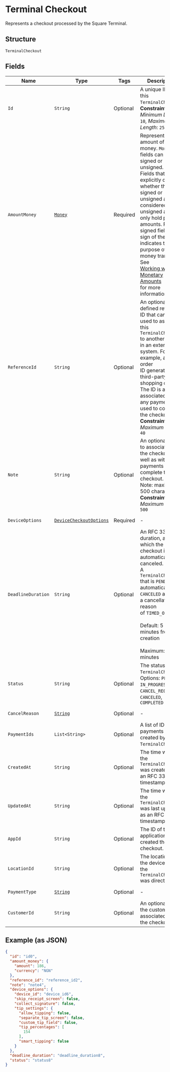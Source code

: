 
# Terminal Checkout

Represents a checkout processed by the Square Terminal.

## Structure

`TerminalCheckout`

## Fields

| Name | Type | Tags | Description | Getter |
|  --- | --- | --- | --- | --- |
| `Id` | `String` | Optional | A unique ID for this `TerminalCheckout`.<br>**Constraints**: *Minimum Length*: `10`, *Maximum Length*: `255` | String getId() |
| `AmountMoney` | [`Money`](../../doc/models/money.md) | Required | Represents an amount of money. `Money` fields can be signed or unsigned.<br>Fields that do not explicitly define whether they are signed or unsigned are<br>considered unsigned and can only hold positive amounts. For signed fields, the<br>sign of the value indicates the purpose of the money transfer. See<br>[Working with Monetary Amounts](https://developer.squareup.com/docs/build-basics/working-with-monetary-amounts)<br>for more information. | Money getAmountMoney() |
| `ReferenceId` | `String` | Optional | An optional user-defined reference ID that can be used to associate<br>this `TerminalCheckout` to another entity in an external system. For example, an order<br>ID generated by a third-party shopping cart. The ID is also associated with any payments<br>used to complete the checkout.<br>**Constraints**: *Maximum Length*: `40` | String getReferenceId() |
| `Note` | `String` | Optional | An optional note to associate with the checkout, as well as with any payments used to complete the checkout.<br>Note: maximum 500 characters<br>**Constraints**: *Maximum Length*: `500` | String getNote() |
| `DeviceOptions` | [`DeviceCheckoutOptions`](../../doc/models/device-checkout-options.md) | Required | - | DeviceCheckoutOptions getDeviceOptions() |
| `DeadlineDuration` | `String` | Optional | An RFC 3339 duration, after which the checkout is automatically canceled.<br>A `TerminalCheckout` that is `PENDING` is automatically `CANCELED` and has a cancellation reason<br>of `TIMED_OUT`.<br><br>Default: 5 minutes from creation<br><br>Maximum: 5 minutes | String getDeadlineDuration() |
| `Status` | `String` | Optional | The status of the `TerminalCheckout`.<br>Options: `PENDING`, `IN_PROGRESS`, `CANCEL_REQUESTED`, `CANCELED`, `COMPLETED` | String getStatus() |
| `CancelReason` | [`String`](../../doc/models/action-cancel-reason.md) | Optional | - | String getCancelReason() |
| `PaymentIds` | `List<String>` | Optional | A list of IDs for payments created by this `TerminalCheckout`. | List<String> getPaymentIds() |
| `CreatedAt` | `String` | Optional | The time when the `TerminalCheckout` was created, as an RFC 3339 timestamp. | String getCreatedAt() |
| `UpdatedAt` | `String` | Optional | The time when the `TerminalCheckout` was last updated, as an RFC 3339 timestamp. | String getUpdatedAt() |
| `AppId` | `String` | Optional | The ID of the application that created the checkout. | String getAppId() |
| `LocationId` | `String` | Optional | The location of the device where the `TerminalCheckout` was directed. | String getLocationId() |
| `PaymentType` | [`String`](../../doc/models/checkout-options-payment-type.md) | Optional | - | String getPaymentType() |
| `CustomerId` | `String` | Optional | An optional ID of the customer associated with the checkout. | String getCustomerId() |

## Example (as JSON)

```json
{
  "id": "id0",
  "amount_money": {
    "amount": 186,
    "currency": "NGN"
  },
  "reference_id": "reference_id2",
  "note": "note4",
  "device_options": {
    "device_id": "device_id6",
    "skip_receipt_screen": false,
    "collect_signature": false,
    "tip_settings": {
      "allow_tipping": false,
      "separate_tip_screen": false,
      "custom_tip_field": false,
      "tip_percentages": [
        154
      ],
      "smart_tipping": false
    }
  },
  "deadline_duration": "deadline_duration8",
  "status": "status8"
}
```

